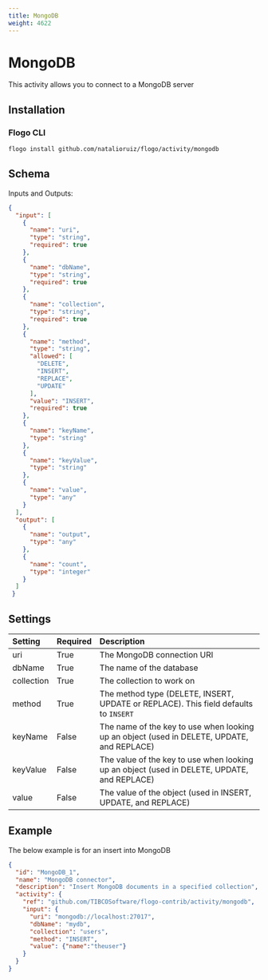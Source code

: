 ```yaml
---
title: MongoDB
weight: 4622
---
```


# MongoDB
This activity allows you to connect to a MongoDB server

## Installation
### Flogo CLI
```bash
flogo install github.com/natalioruiz/flogo/activity/mongodb
```

## Schema
Inputs and Outputs:

```json
{
  "input": [
    {
      "name": "uri",
      "type": "string",
      "required": true
    },
    {
      "name": "dbName",
      "type": "string",
      "required": true
    },
    {
      "name": "collection",
      "type": "string",
      "required": true
    },
    {
      "name": "method",
      "type": "string",
      "allowed": [
        "DELETE",
        "INSERT",
        "REPLACE",
        "UPDATE"
      ],
      "value": "INSERT",
      "required": true
    },
    {
      "name": "keyName",
      "type": "string"
    },
    {
      "name": "keyValue",
      "type": "string"
    },
    {
      "name": "value",
      "type": "any"
    }
  ],
  "output": [
    {
      "name": "output",
      "type": "any"
    },
    {
      "name": "count",
      "type": "integer"
    }
  ]
 }
```
## Settings
| Setting        | Required | Description |
|:---------------|:---------|:------------|
| uri            | True     | The MongoDB connection URI |         
| dbName         | True     | The name of the database
| collection     | True     | The collection to work on
| method         | True     | The method type (DELETE, INSERT, UPDATE or REPLACE). This field defaults to `INSERT` |
| keyName        | False    | The name of the key to use when looking up an object (used in DELETE, UPDATE, and REPLACE)
| keyValue       | False    | The value of the key to use when looking up an object (used in DELETE, UPDATE, and REPLACE)
| value          | False    | The value of the object (used in INSERT, UPDATE, and REPLACE)

## Example
The below example is for an insert into MongoDB

```json
{
  "id": "MongoDB_1",
  "name": "MongoDB connector",
  "description": "Insert MongoDB documents in a specified collection",
  "activity": {
    "ref": "github.com/TIBCOSoftware/flogo-contrib/activity/mongodb",
    "input": {
      "uri": "mongodb://localhost:27017",
      "dbName": "mydb",
      "collection": "users",
      "method": "INSERT",
      "value": {"name":"theuser"}
    }
  }
}
```
